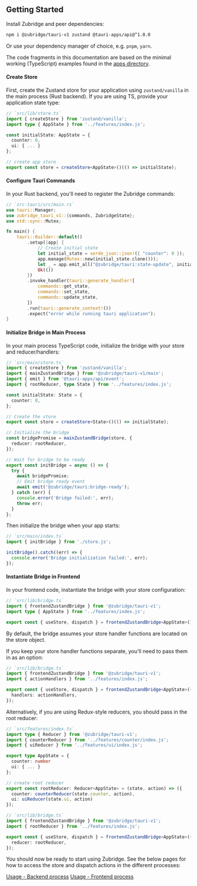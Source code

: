 ## Getting Started

Install Zubridge and peer dependencies:

```bash
npm i @zubridge/tauri-v1 zustand @tauri-apps/api@^1.0.0
```

Or use your dependency manager of choice, e.g. `pnpm`, `yarn`.

The code fragments in this documentation are based on the minimal working (TypeScript) examples found in the [apps directory](../apps).

#### Create Store

First, create the Zustand store for your application using `zustand/vanilla` in the main process (Rust backend). If you are using TS, provide your application state type:

```ts annotate
// `src/lib/store.ts`
import { createStore } from 'zustand/vanilla';
import type { AppState } from '../features/index.js';

const initialState: AppState = {
  counter: 0,
  ui: { ... }
};

// create app store
export const store = createStore<AppState>()(() => initialState);
```

#### Configure Tauri Commands

In your Rust backend, you'll need to register the Zubridge commands:

```rust
// `src-tauri/src/main.rs`
use tauri::Manager;
use zubridge_tauri_v1::{commands, ZubridgeState};
use std::sync::Mutex;

fn main() {
    tauri::Builder::default()
        .setup(|app| {
            // Create initial state
            let initial_state = serde_json::json!({ "counter": 0 });
            app.manage(Mutex::new(initial_state.clone()));
            let _ = app.emit_all("@zubridge/tauri:state-update", initial_state);
            Ok(())
        })
        .invoke_handler(tauri::generate_handler![
            commands::get_state,
            commands::set_state,
            commands::update_state,
        ])
        .run(tauri::generate_context!())
        .expect("error while running tauri application");
}
```

#### Initialize Bridge in Main Process

In your main process TypeScript code, initialize the bridge with your store and reducer/handlers:

```ts annotate
// `src/main/store.ts`
import { createStore } from 'zustand/vanilla';
import { mainZustandBridge } from '@zubridge/tauri-v1/main';
import { emit } from '@tauri-apps/api/event';
import { rootReducer, type State } from '../features/index.js';

const initialState: State = {
  counter: 0,
};

// Create the store
export const store = createStore<State>()(() => initialState);

// Initialize the bridge
const bridgePromise = mainZustandBridge(store, {
  reducer: rootReducer,
});

// Wait for bridge to be ready
export const initBridge = async () => {
  try {
    await bridgePromise;
    // Emit bridge ready event
    await emit('@zubridge/tauri:bridge-ready');
  } catch (err) {
    console.error('Bridge failed:', err);
    throw err;
  }
};
```

Then initialize the bridge when your app starts:

```ts annotate
// `src/main/index.ts`
import { initBridge } from './store.js';

initBridge().catch((err) => {
  console.error('Bridge initialization failed:', err);
});
```

#### Instantiate Bridge in Frontend

In your frontend code, instantiate the bridge with your store configuration:

```ts annotate
// `src/lib/bridge.ts`
import { frontendZustandBridge } from '@zubridge/tauri-v1';
import type { AppState } from '../features/index.js';

export const { useStore, dispatch } = frontendZustandBridge<AppState>();
```

By default, the bridge assumes your store handler functions are located on the store object.

If you keep your store handler functions separate, you'll need to pass them in as an option:

```ts annotate
// `src/lib/bridge.ts`
import { frontendZustandBridge } from '@zubridge/tauri-v1';
import { actionHandlers } from '../features/index.js';

export const { useStore, dispatch } = frontendZustandBridge<AppState>({
  handlers: actionHandlers,
});
```

Alternatively, if you are using Redux-style reducers, you should pass in the root reducer:

```ts annotate
// `src/features/index.ts`
import type { Reducer } from '@zubridge/tauri-v1';
import { counterReducer } from '../features/counter/index.js';
import { uiReducer } from '../features/ui/index.js';

export type AppState = {
  counter: number
  ui: { ... }
};

// create root reducer
export const rootReducer: Reducer<AppState> = (state, action) => ({
  counter: counterReducer(state.counter, action),
  ui: uiReducer(state.ui, action)
});
```

```ts annotate
// `src/lib/bridge.ts`
import { frontendZustandBridge } from '@zubridge/tauri-v1';
import { rootReducer } from '../features/index.js';

export const { useStore, dispatch } = frontendZustandBridge<AppState>({
  reducer: rootReducer,
});
```

You should now be ready to start using Zubridge. See the below pages for how to access the store and dispatch actions in the different processes:

[Usage - Backend process](./usage-backend-process.md)
[Usage - Frontend process](./usage-frontend-process.md)

